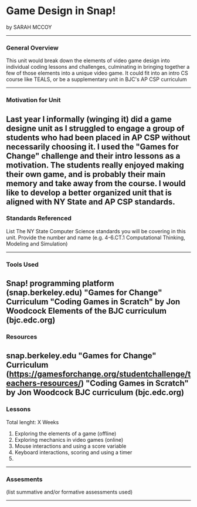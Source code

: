 # Game Design in Snap!
by SARAH MCCOY

-----

### General Overview
This unit would break down the elements of video game design into individual coding lessons and challenges, culminating in bringing together a few of those elements into a unique video game.  It could fit into an intro CS course like TEALS, or be a supplementary unit in BJC's AP CSP curriculum

---

### Motivation for Unit
Last year I informally (winging it) did a game designe unit as I struggled to engage a group of students who had been placed in AP CSP without necessarily choosing it.  I used the "Games for Change" challenge and their intro lessons as a motivation.  The students really enjoyed making their own game, and is probably their main memory and take away from the course.  I would like to develop a better organized unit that is aligned with NY State and AP CSP standards.
---

### Standards Referenced
List The NY State Computer Science standards you will be covering in this unit. Provide the number and name (e.g. 4-6.CT.1 Computational Thinking, Modeling and Simulation)

---

### Tools Used
Snap! programming platform (snap.berkeley.edu)
"Games for Change" Curriculum
"Coding Games in Scratch" by Jon Woodcock
Elements of the BJC curriculum (bjc.edc.org)
---

### Resources
snap.berkeley.edu
"Games for Change" Curriculum (https://gamesforchange.org/studentchallenge/teachers-resources/)
"Coding Games in Scratch" by Jon Woodcock 
BJC curriculum (bjc.edc.org)
---

### Lessons
Total lenght: X Weeks

1. Exploring the elements of a game (offline)
2. Exploring mechanics in video games (online)
3. Mouse interactions and using a score variable
4. Keyboard interactions, scoring and using a timer
5. 
---

### Assesments
(list summative and/or formative assessments used)

---
